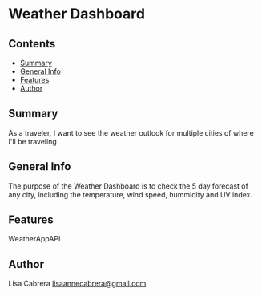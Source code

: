 # Weather Dashboard

## Contents

- [Summary](#summary)
- [General Info](#general-info)
- [Features](#features)
- [Author](#author)

## Summary

As a traveler, I want to see the weather outlook for multiple cities of where I'll be traveling

## General Info

The purpose of the Weather Dashboard is to check the 5 day forecast of any city, including the temperature, wind speed, hummidity and UV index.

## Features

WeatherAppAPI

## Author

Lisa Cabrera
lisaannecabrera@gmail.com
